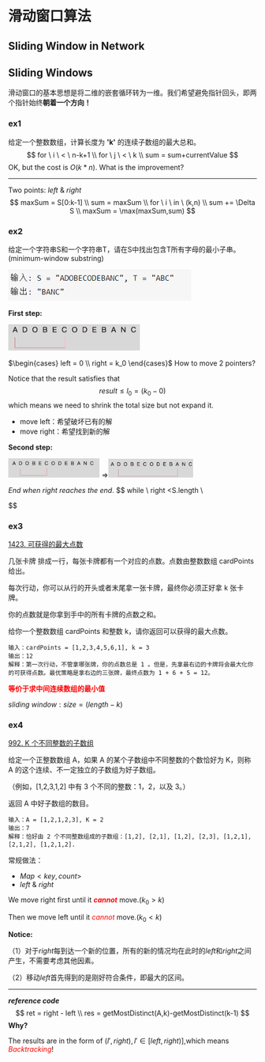 # 滑动窗口算法

## Sliding Window in Network





## Sliding Windows

滑动窗口的基本思想是将二维的嵌套循环转为一维。我们希望避免指针回头，即两个指针始终**朝着一个方向！**

### ex1

给定一个整数数组，计算长度为 **'k'** 的连续子数组的最大总和。
$$
for \ i \ < \ n-k+1
\\
for \ j \ < \ k
\\
sum = sum+currentValue
$$
OK, but the cost is $O(k*n)$. What is the improvement?

------

Two points: $left \ \& \ right$
$$
maxSum = S[0:k-1]
\\
sum = maxSum
\\
for \ i \ in \ (k,n)
\\
sum += \Delta S
\\
maxSum = \max(maxSum,sum)
$$


### ex2

给定一个字符串S和一个字符串T，请在S中找出包含T所有字母的最小子串。(minimum-window substring)

![](.\image\slidingWindow_01.png)



**First step:**

<img src=".\image\slidingWindow_02.png" style="zoom:50%;" />

$\begin{cases} left = 0 \\ right = k_0 \end{cases}$ How to move 2 pointers?

Notice that the result satisfies that 
$$
result \le l_0 = (k_0 - 0)
$$
which means we need to shrink the total size but not expand it.

- move left：希望破坏已有的解
- move right：希望找到新的解

**Second step:**

<img src=".\image\slidingWindow_03.png" style="zoom:33%;" /> $\Rightarrow$<img src=".\image\slidingWindow_04.png" style="zoom:33%;" />

$End \ when \ right \ reaches \ the \ end.$
$$
while \ right <S.length
\\

$$




### ex3

[1423. 可获得的最大点数](https://leetcode-cn.com/problems/maximum-points-you-can-obtain-from-cards/)

几张卡牌 排成一行，每张卡牌都有一个对应的点数。点数由整数数组 cardPoints 给出。

每次行动，你可以从行的开头或者末尾拿一张卡牌，最终你必须正好拿 k 张卡牌。

你的点数就是你拿到手中的所有卡牌的点数之和。

给你一个整数数组 cardPoints 和整数 k，请你返回可以获得的最大点数。

```
输入：cardPoints = [1,2,3,4,5,6,1], k = 3
输出：12
解释：第一次行动，不管拿哪张牌，你的点数总是 1 。但是，先拿最右边的卡牌将会最大化你的可获得点数。最优策略是拿右边的三张牌，最终点数为 1 + 6 + 5 = 12。
```

<font color = red>**等价于求中间连续数组的最小值**</font>

$sliding \ window:size=(length-k)$



### ex4

[992. K 个不同整数的子数组](https://leetcode-cn.com/problems/subarrays-with-k-different-integers/)

给定一个正整数数组 A，如果 A 的某个子数组中不同整数的个数恰好为 K，则称 A 的这个连续、不一定独立的子数组为好子数组。

（例如，[1,2,3,1,2] 中有 3 个不同的整数：1，2，以及 3。）

返回 A 中好子数组的数目。

```
输入：A = [1,2,1,2,3], K = 2
输出：7
解释：恰好由 2 个不同整数组成的子数组：[1,2], [2,1], [1,2], [2,3], [1,2,1], [2,1,2], [1,2,1,2].
```

常规做法：

- $Map<key,count>$
- $left \ \& \ right$

We move right first until  it <font color = red>**$cannot$**</font> move.($k_0>k$)

Then we move left until it <font color = red>$cannot$</font> move.($k_0 < k$)

**Notice:**

（1）对于$right$每到达一个新的位置，所有的新的情况均在此时的$left$和$right$之间产生，不需要考虑其他因素。

（2）移动$left$首先得到的是刚好符合条件，即最大的区间。

------

**$reference \ code$**
$$
ret = right - left
\\
res = getMostDistinct(A,k)-getMostDistinct(k-1)
$$
**Why?**

The results are in the form of $(l',right),l' \in [left,right)]$,which means <font color = red>$Backtracking$</font>!